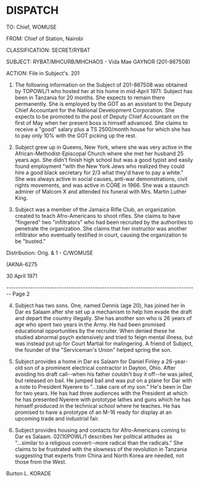 # DISPATCH

TO:
Chief, WOMUSE

FROM:
Chief of Station, Nairobi

CLASSIFICATION:
SECRET/RYBAT

SUBJECT:
RYBAT/MHCURB/MHCHAOS - Vida Mae GAYNOR (201-867508)

ACTION: File in Subject's. 201

1. The following information on the Subject of 201-867508 was obtained by TOPOWL/1 who hosted her at his home in mid-April 1971: Subject has been in Tanzania for 20 months. She expects to remain there permanently. She is employed by the GOT as an assistant to the Deputy Chief Accountant for the National Development Corporation. She expects to be promoted to the post of Deputy Chief Accountant on the first of May when her present boss is himself advanced. She claims to receive a "good" salary plus a TS 2500/month house for which she has to pay only 10% with the GOT picking up the rest.

2. Subject grew up in Queens, New York, where she was very active in the African-Methodist-Episcopal Church where she met her husband 25 years ago. She didn't finish high school but was a good typist and easily found employment "with the New York Jews who realized they could hire a good black secretary for 2/3 what they'd have to pay a white." She was always active in social causes, anti-war demonstrations, civil rights movements, and was active in CORE in 1966. She was a staunch admirer of Malcom X and attended his funeral with Mrs. Martin Luther King.

3. Subject was a member of the Jamaica Rifle Club, an organization created to teach Afro-Americans to shoot rifles. She claims to have "fingered" two "infiltrators" who had been recruited by the authorities to penetrate the organization. She claims that her instructor was another infiltrator who eventually testified in court, causing the organization to be "busted."

Distribution:
Orig. & 1 - C/WOMUSE

(AKNA-6275

30 April 1971


-------------------------------------------------------------------------------- Page 2

4. Subject has two sons. One, named Dennis (age 20), has joined her in Dar es Salaam after she set up a mechanism to help him evade the draft and depart the country illegally. She has another son who is 26 years of age who spent two years in the Army. He had been promised educational opportunities by the recruiter. When denied these he studied abnormal psych extensively and tried to feign mental illness, but was instead put up for Court Martial for malingering. A friend of Subject, the founder of the "Serviceman's Union" helped spring the son.

5. Subject provides a home in Dar es Salaam for Daniel Finley a 26-year-old son of a prominent electrical contractor in Dayton, Ohio. After avoiding his draft call--when his father couldn't buy it off--he was jailed, but released on bail. He jumped bail and was put on a plane for Dar with a note to President Nyerere to "...take care of my son." He's been in Dar for two years. He has had three audiences with the President at which he has presented Nyerere with prototype lathes and guns which he has himself produced in the technical school where he teaches. He has promised to have a prototype of an M-16 ready for display at an upcoming trade and industrial fair.

6. Subject provides housing and contacts for Afro-Americans coming to Dar es Salaam. 02(10POWL/1 describes her political attitudes as "...similar to a religious convert--more radical than the radicals." She claims to be frustrated with the slowness of the revolution in Tanzania suggesting that experts from China and North Korea are needed, not those from the West.

Burton L. KORADE
